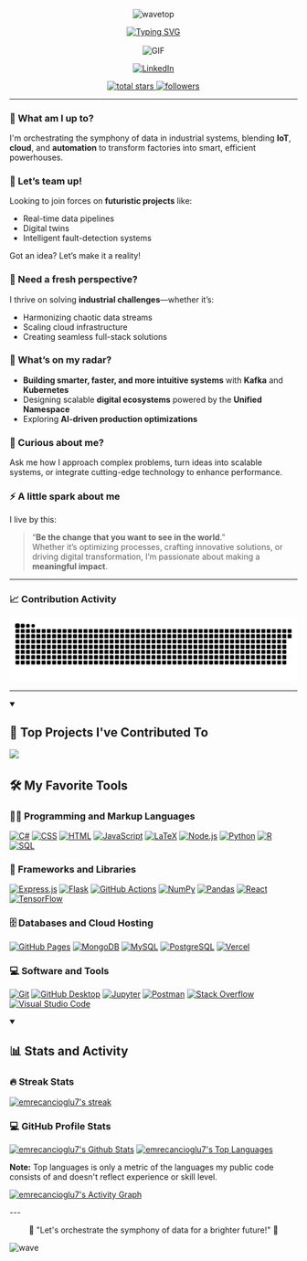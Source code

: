 <p align="center">
  <img src="https://user-images.githubusercontent.com/82146140/177695541-fbee7a11-8763-49a8-a520-416cc9a5b97c.svg" alt="wavetop" />
</p>

<p align="center">
  <a href="https://git.io/typing-svg">
    <img src="https://readme-typing-svg.demolab.com?font=Audiowide&size=24&pause=1000&color=EF7D00&center=true&vCenter=true&width=1000&lines=Hi+there!+%F0%9F%91%8B+I'm+Emre+CANCIOGLU;Shaping+the+future+with+IIoT+%F0%9F%9A%80%2C+driving+innovation+%F0%9F%92%A1;Leaving+my+mark+on+digital+transformation+%F0%9F%94%A5%2C+one+project+at+a+time+%F0%9F%9B%A0%EF%B8%8F;Code+is+my+playground+%F0%9F%96%A5%EF%B8%8F%2C+solving+puzzles+%F0%9F%94%8D+is+my+game;Transforming+the+world+%F0%9F%8C%8D+with+cloud+tech+%E2%98%81%EF%B8%8F;Redefining+production+%E2%9A%99%EF%B8%8F+through+tech+innovation+%F0%9F%92%A1" alt="Typing SVG" />
  </a>
</p>

<p align="center">
  <img align="center" alt="GIF" src="https://cdn.dribbble.com/users/1515168/screenshots/3385164/media/a5859e9bce47a534a9dc11db41c89fea.gif" width="350" />
</p>


<p align="center">
  <a href="https://www.linkedin.com/in/emrecancioglu/">
    <img width="32px" alt="LinkedIn" title="LinkedIn" src="https://i.imgur.com/yRpa1dQ.png" style="filter: hue-rotate(30deg);" />
  </a>
</p>

<p align="center">
  <!-- GitHub Stars Badge -->
  <a href="https://github.com/emrecancioglu7?tab=repositories&sort=stargazers">
    <img alt="total stars" title="Total stars on GitHub" src="https://custom-icon-badges.demolab.com/github/stars/emrecancioglu7?color=55960c&style=for-the-badge&labelColor=488207&logo=star"/>
  </a>

  <!-- GitHub Followers Badge -->
  <a href="https://github.com/emrecancioglu7?tab=followers">
    <img alt="followers" title="Follow me on Github" src="https://custom-icon-badges.demolab.com/github/followers/emrecancioglu7?color=236ad3&labelColor=1155ba&style=for-the-badge&logo=person-add&label=Follow&logoColor=white"/>
  </a>
</p>



---

### 🔭 What am I up to?

I'm orchestrating the symphony of data in industrial systems, blending **IoT**, **cloud**, and **automation** to transform factories into smart, efficient powerhouses.


### 👯 Let’s team up!

Looking to join forces on **futuristic projects** like:
- Real-time data pipelines
- Digital twins
- Intelligent fault-detection systems

Got an idea? Let’s make it a reality!


### 🤔 Need a fresh perspective?

I thrive on solving **industrial challenges**—whether it’s:
- Harmonizing chaotic data streams
- Scaling cloud infrastructure
- Creating seamless full-stack solutions


### 🌱 What’s on my radar?

- **Building smarter, faster, and more intuitive systems** with **Kafka** and **Kubernetes**
- Designing scalable **digital ecosystems** powered by the **Unified Namespace**
- Exploring **AI-driven production optimizations**


### 💬 Curious about me?

Ask me how I approach complex problems, turn ideas into scalable systems, or integrate cutting-edge technology to enhance performance.


### ⚡ A little spark about me

I live by this:  
> “**Be the change that you want to see in the world**.”  
Whether it’s optimizing processes, crafting innovative solutions, or driving digital transformation, I’m passionate about making a **meaningful impact**.

---

### 📈 Contribution Activity

<div style="display: flex; justify-content: center; align-items: center; ">
  <picture>
    <source media="(prefers-color-scheme: dark)" srcset="https://raw.githubusercontent.com/emrecancioglu7/emrecancioglu7/output/github-snake-dark.svg" />
    <source media="(prefers-color-scheme: light)" srcset="https://raw.githubusercontent.com/emrecancioglu7/emrecancioglu7/output/github-snake.svg" />
    <img alt="github-snake" src="https://raw.githubusercontent.com/emrecancioglu7/emrecancioglu7/output/github-snake.svg" />
  </picture>
</div>

---

<details open> 
  <summary><h2>📕 Top Projects I've Contributed To</h2></summary>
  <p align="left">
 
  ![](https://github-contributor-stats.vercel.app/api?username=emrecancioglu7&limit=5&theme=transparent&combine_all_yearly_contributions=true)
</details>

  <summary><h2>🛠️ My Favorite Tools</h2></summary>
  <!-- Some badges are from https://github.com/Ileriayo/markdown-badges -->

  <h3>👨‍💻 Programming and Markup Languages</h3>

  <p>
      <a href="https://github.com/search?q=user%3ADenverCoder1+language%3Acsharp"><img alt="C#" src="https://custom-icon-badges.demolab.com/badge/C%23-68217A.svg?logo=cs2&logoColor=white"></a>
      <a href="https://github.com/search?q=user%3ADenverCoder1+language%3Acss"><img alt="CSS" src="https://img.shields.io/badge/CSS-1572B6.svg?logo=css3&logoColor=white"></a>
      <a href="https://github.com/search?q=user%3ADenverCoder1+language%3Ahtml"><img alt="HTML" src="https://img.shields.io/badge/HTML-E34F26.svg?logo=html5&logoColor=white"></a>
      <a href="https://github.com/search?q=user%3ADenverCoder1+language%3Ajavascript"><img alt="JavaScript" src="https://img.shields.io/badge/JavaScript-F7DF1E.svg?logo=javascript&logoColor=black"></a>
      <a href="https://github.com/search?q=user%3ADenverCoder1+language%3Atex"><img alt="LaTeX" src="https://img.shields.io/badge/LaTeX-008080.svg?logo=LaTeX&logoColor=white"></a>
      <a href="https://github.com/search?q=user%3ADenverCoder1+language%3Ajavascript"><img alt="Node.js" src="https://img.shields.io/badge/Node.js-43853D.svg?logo=node.js&logoColor=white"></a>
      <a href="https://github.com/search?q=user%3ADenverCoder1+language%3Apython"><img alt="Python" src="https://img.shields.io/badge/Python-14354C.svg?logo=python&logoColor=white"></a>
      <a href="https://github.com/search?q=user%3ADenverCoder1+language%3Ar"><img alt="R" src="https://img.shields.io/badge/R-276DC3.svg?logo=r&logoColor=white"></a>
      <a href="https://github.com/search?q=user%3ADenverCoder1+language%3Asql"><img alt="SQL" src="https://custom-icon-badges.demolab.com/badge/SQL-025E8C.svg?logo=database&logoColor=white"></a>
  </p>

  <h3>🧰 Frameworks and Libraries</h3>

  <p>
      <a href="#"><img alt="Express.js" src="https://img.shields.io/badge/Express.js-404d59.svg?logo=express&logoColor=white"></a>
      <a href="#"><img alt="Flask" src="https://img.shields.io/badge/Flask-000000.svg?logo=flask&logoColor=white"></a>
      <a href="#"><img alt="GitHub Actions" src="https://img.shields.io/badge/GitHub%20Actions-2671E5.svg?logo=github%20actions&logoColor=white"></a>
      <a href="#"><img alt="NumPy" src="https://img.shields.io/badge/Numpy-013243.svg?logo=numpy&logoColor=white"></a>
      <a href="#"><img alt="Pandas" src="https://img.shields.io/badge/Pandas-150458.svg?logo=pandas&logoColor=white"></a>
      <a href="#"><img alt="React" src="https://img.shields.io/badge/React-20232a.svg?logo=react&logoColor=%2361DAFB"></a>
      <a href="#"><img alt="TensorFlow" src="https://img.shields.io/badge/TensorFlow-FF6F00.svg?logo=TensorFlow&logoColor=white"></a>
  </p>

  <h3>🗄️ Databases and Cloud Hosting</h3>

  <p>
      <a href="#"><img alt="GitHub Pages" src="https://img.shields.io/badge/GitHub%20Pages-327FC7.svg?logo=github&logoColor=white"></a>
      <a href="#"><img alt="MongoDB" src ="https://img.shields.io/badge/MongoDB-4ea94b.svg?logo=mongodb&logoColor=white"></a>
      <a href="#"><img alt="MySQL" src="https://img.shields.io/badge/MySQL-00f.svg?logo=mysql&logoColor=white"></a>
      <a href="#"><img alt="PostgreSQL" src ="https://img.shields.io/badge/PostgreSQL-316192.svg?logo=postgresql&logoColor=white"></a>
      <a href="#"><img alt="Vercel" src="https://img.shields.io/badge/Vercel-000000.svg?logo=vercel&logoColor=white"></a>
  </p>

  <h3>💻 Software and Tools</h3>

  <p>
      <a href="#"><img alt="Git" src="https://img.shields.io/badge/Git-F05033.svg?logo=git&logoColor=white"></a>
      <a href="#"><img alt="GitHub Desktop" src="https://img.shields.io/badge/GitHub%20Desktop-8034A9.svg?logo=github&logoColor=white"></a>
      <a href="#"><img alt="Jupyter" src="https://img.shields.io/badge/Jupyter-F37626.svg?logo=Jupyter&logoColor=white"></a>
      <a href="#"><img alt="Postman" src="https://img.shields.io/badge/Postman-FF6C37?logo=postman&logoColor=white"></a>
      <a href="#"><img alt="Stack Overflow" src="https://img.shields.io/badge/-Stack%20Overflow-FE7A16?logo=stack-overflow&logoColor=white"></a>
      <a href="#"><img alt="Visual Studio Code" src="https://img.shields.io/badge/Visual%20Studio%20Code-0078d7.svg?logo=visual-studio-code&logoColor=white"></a>
  </p>
</details>


<details open> 
  <summary><h2>📊 Stats and Activity</h2></summary>
  
  <h3>🔥 Streak Stats</h3>
  <p>
    <a href="https://github.com/emrecancioglu7/github-readme-streak-stats">
      <img title="🔥 Get streak stats for your profile at git.io/streak-stats" alt="emrecancioglu7's streak" src="https://github-readme-streak-stats.herokuapp.com/?user=emrecancioglu7&theme=transparent&hide_border=true"/>
    </a>
  </p>

  <h3>💻 GitHub Profile Stats</h3>
  <a href="https://github.com/anuraghazra/github-readme-stats"><img alt="emrecancioglu7's Github Stats" src="https://github-readme-stats.vercel.app/api?username=emrecancioglu7&theme=transparent&hide_border=true&include_all_commits=true&count_private=true" height="192px"/></a>
  <a href="https://github.com/anuraghazra/github-readme-stats"><img alt="emrecancioglu7's Top Languages" src="https://github-readme-stats.vercel.app/api/top-langs/?username=emrecancioglu7&theme=transparent&hide_border=true&include_all_commits=true&count_private=true&layout=compact" height="192px"/></a>
  <br/>

  <b>Note:</b> Top languages is only a metric of the languages my public code consists of and doesn't reflect experience or skill level.
  
  <a href="https://github.com/ashutosh00710/github-readme-activity-graph"><img alt="emrecancioglu7's Activity Graph" src="https://github-readme-activity-graph.vercel.app/graph/?username=emrecancioglu7&bg_color=transparent&color=003DA6&line=EF7D00&point=FFFFFF&hide_border=true" /></a>
</details>
---

<p align="center">
  🚀 "Let's orchestrate the symphony of data for a brighter future!" 🚀
</p>

![wave](https://user-images.githubusercontent.com/82146140/177694992-9277afcb-e818-4712-b2a9-ab167d718991.svg)
